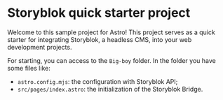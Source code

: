 
# Storyblok quick starter project

Welcome to this sample project for Astro!
This project serves as a quick starter for integrating Storyblok, a headless CMS, into your web development projects.

For starting, you can access to the `Big-boy` folder.
In the folder you have some files like:

- `astro.config.mjs`: the configuration with Storyblok API;
- `src/pages/index.astro`: the initialization of the Storyblok Bridge.

